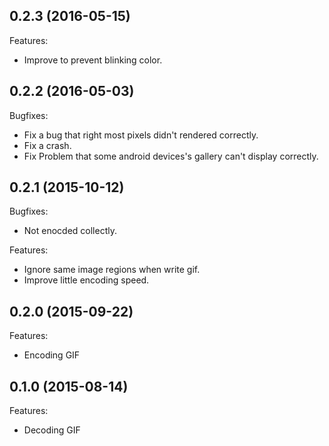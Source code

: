 ## 0.2.3 (2016-05-15)

Features:
  - Improve to prevent blinking color.


## 0.2.2 (2016-05-03)

Bugfixes:
  -  Fix a bug that right most pixels didn't rendered correctly.
  -  Fix a crash.
  -  Fix Problem that some android devices's gallery can't display correctly.

## 0.2.1 (2015-10-12)

Bugfixes:

  - Not enocded collectly.

Features:

  - Ignore same image regions when write gif.
  - Improve little encoding speed.

## 0.2.0 (2015-09-22)

Features:

  - Encoding GIF


## 0.1.0 (2015-08-14)

Features:

  - Decoding GIF


